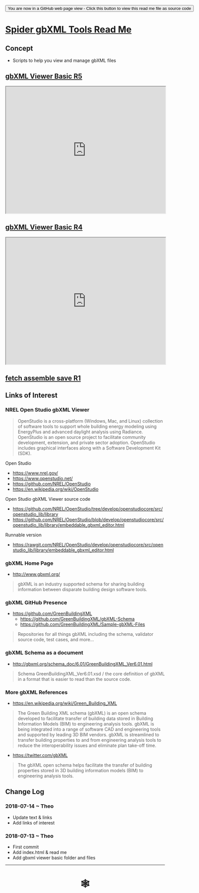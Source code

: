 

<span style=display:none; >[You are now in a GitHub source code view - click this link to view Read Me file as a web page](https://www.ladybug.tools/spider-gbxml-tools/index.html#README.md "View file as a web page." ) </span>

<div><input type=button class = "btn btn-primary" onclick="window.location.href='https://github.com/ladybug-tools/spider-gbxml-tools/tree/master/spider-gbxml-tools/README.md'"
value="You are now in a GitHub web page view - Click this button to view this read me file as source code" ><div>

# [Spider gbXML Tools Read Me]( #README.md )


## Concept

* Scripts to help you view and manage gbXML files

## [gbXML Viewer Basic R5]( https://rawgit.com/ladybug-tools/spider-gbxml-tools/develop/gbxml-viewer-basic/r5/gbxml-viewer-basic.html )

<iframe class=iframeReadMe src=https://rawgit.com/ladybug-tools/spider-gbxml-tools/develop/gbxml-viewer-basic/r5/gbxml-viewer-basic.html width=100% height=400px >Iframes are not displayed on github.com</iframe>

## [gbXML Viewer Basic R4]( https://www.ladybug.tools/spider-gbxml-tools/gbxml-viewer-basic/archive/index.html )

<iframe class=iframeReadMe src=https://www.ladybug.tools/spider-gbxml-tools/gbxml-viewer-basic/index.html width=100% height=400px >Iframes are not displayed on github.com</iframe>



## [fetch assemble save R1]( https://www.ladybug.tools/spider-gbxml-tools/gbxml-viewer-basic/archive/index.html )


## Links of Interest

### NREL Open Studio gbXML Viewer

> OpenStudio is a cross-platform (Windows, Mac, and Linux) collection of software tools to support whole building energy modeling using EnergyPlus and advanced daylight analysis using Radiance. OpenStudio is an open source project to facilitate community development, extension, and private sector adoption. OpenStudio includes graphical interfaces along with a Software Development Kit (SDK).

Open Studio
* https://www.nrel.gov/
* https://www.openstudio.net/
* https://github.com/NREL/OpenStudio
* https://en.wikipedia.org/wiki/OpenStudio

Open Studio gbXML Viewer source code
* https://github.com/NREL/OpenStudio/tree/develop/openstudiocore/src/openstudio_lib/library
* https://github.com/NREL/OpenStudio/blob/develop/openstudiocore/src/openstudio_lib/library/embeddable_gbxml_editor.html

Runnable version
* https://rawgit.com/NREL/OpenStudio/develop/openstudiocore/src/openstudio_lib/library/embeddable_gbxml_editor.html



### gbXML Home Page

* <http://www.gbxml.org/>
> gbXML is an industry supported schema for sharing building information between disparate building design software tools.

### gbXML GitHub Presence
* <https://github.com/GreenBuildingXML>
	* <https://github.com/GreenBuildingXML/gbXML-Schema>
	* <https://github.com/GreenBuildingXML/Sample-gbXML-Files>

> Repositories for all things gbXML including the schema, validator source code, test cases, and more...

### gbXML Schema as a document

* <http://gbxml.org/schema_doc/6.01/GreenBuildingXML_Ver6.01.html>

> Schema GreenBuildingXML_Ver6.01.xsd / the core definition of gbXML in a format that is easier to read than the source code.

### More gbXML References

* <https://en.wikipedia.org/wiki/Green_Building_XML>

> The Green Building XML schema (gbXML) is an open schema developed to facilitate transfer of building data stored in Building Information Models (BIM) to engineering analysis tools. gbXML is being integrated into a range of software CAD and engineering tools and supported by leading 3D BIM vendors. gbXML is streamlined to transfer building properties to and from engineering analysis tools to reduce the interoperability issues and eliminate plan take-off time.


* <https://twitter.com/gbXML>
> The gbXML open schema helps facilitate the transfer of building properties stored in 3D building information models (BIM) to engineering analysis tools.


## Change Log


### 2018-07-14 ~ Theo

* Update text & links
* Add links of interest

### 2018-07-13 ~ Theo

* First commit
* Add index.html & read me
* Add gbxml viewer basic folder and files

***

# <center title="hello!" ><a href=javascript:window.scrollTo(0,0); style=text-decoration:none; > &#x1f578; </a></center>


